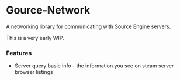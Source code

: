 # Gource-Network

A networking library for communicating with Source Engine servers.

This is a very early WIP.

### Features
* Server query basic info - the information you see on steam server browser
listings